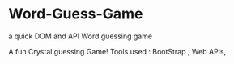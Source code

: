 # Word-Guess-Game
a quick DOM and API Word guessing game

A fun Crystal guessing Game! 
Tools used : BootStrap , Web APIs, 